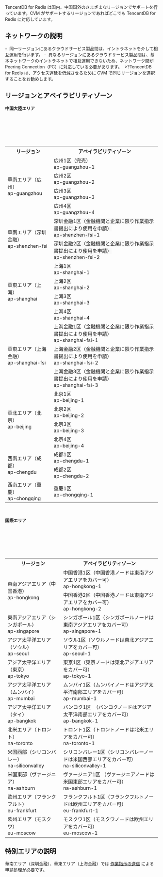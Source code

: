 ﻿TencentDB for Redis は国内、中国国外のさまざまなリージョンでサポートを行っています。CVM がサポートするリージョンであればどこでも TencentDB for Redis に対応しています。

## ネットワークの説明
-  同一リージョンにあるクラウドサービス製品間は、イントラネットを介して相互運用を行います。
-  異なるリージョンにあるクラウドサービス製品間は、基本ネットワークのイントラネットで相互運用できないため、ネットワーク間が Peering Connection（PC）に対応している必要があります。
 >?TencentDB for Redis は、アクセス遅延を低減させるために CVM で同じリージョンを選択することをお勧めします。

## リージョンとアベイラビリティゾーン
**中国大陸エリア**

<table class="table-striped">
<tbody>
    <tr>
        <th>リージョン</th>
        <th>アベイラビリティゾーン</th>
    </tr>
    <tr>
        <td rowspan="4">華南エリア（広州）<br> ap-guangzhou</td>
        <td>広州1区（完売）<br> ap-guangzhou-1</td>
    </tr>    
    <tr>
        <td>広州2区<br> ap-guangzhou-2</td>
    </tr>
    <tr>
        <td>広州3区<br> ap-guangzhou-3</td>
    </tr>
    <tr>
        <td>広州4区<br> ap-guangzhou-4</td>
    </tr>
    <tr>
        <td rowspan="2">華南エリア（深圳金融）<br>ap-shenzhen-fsi</td>
        <td>深圳金融1区<span style="background-color: rgb(249, 249, 249);">（金融機関と企業に限り作業指示書提出により使用を申請）<br>ap-shenzhen-fsi-1</span></td>
    </tr>
    <tr>
        <td>深圳金融2区<span style="background-color: rgb(249, 249, 249);">（金融機関と企業に限り作業指示書提出により使用を申請）<br>ap-shenzhen-fsi-2</span></td>
    </tr>
    <tr>
        <td rowspan="4">華東エリア（上海）<br>ap-shanghai</td>
        <td>上海1区<br>ap-shanghai-1</td>
    </tr>
    <tr>
        <td>上海2区<br>ap-shanghai-2</td>
    </tr>
    <tr>
        <td>上海3区<br>ap-shanghai-3</td>
    </tr>
        <tr>
        <td>上海4区<br>ap-shanghai-4</td>
    </tr>
    <tr>
            <td rowspan="3">華東エリア（上海金融）<br>ap-shanghai-fsi</td>
            <td>上海金融1区（金融機関と企業に限り作業指示書提出により使用を申請）<br>ap-shanghai-fsi-1</td>
    </tr>
    <tr>
            <td>上海金融2区（金融機関と企業に限り作業指示書提出により使用を申請）<br>ap-shanghai-fsi-2</td>
    </tr>
        <tr>
            <td>上海金融3区（金融機関と企業に限り作業指示書提出により使用を申請）<br>ap-shanghai-fsi-3</td>
    </tr>
    <tr>
            <td rowspan="4">華北エリア（北京）<br>ap-beijing</td>
            <td>北京1区<br>ap-beijing-1</td>
    </tr>
    <tr>
            <td>北京2区<br>ap-beijing-2</td>
    </tr>
    <tr>
            <td>北京3区<br>ap-beijing-3</td>
    </tr>
        <tr>
            <td>北京4区<br>ap-beijing-4</td>
    </tr>
    <tr>
        <td rowspan="2">西南エリア（成都）<br>ap-chengdu</td>
        <td>成都1区<br>ap-chengdu-1</td>
    </tr>
    <tr>
            <td>成都2区<br>ap-chengdu-2</td>
    </tr>    
    <tr>
            <td >西南エリア（重慶）<br>ap-chongqing</td>
            <td>重慶1区<br>ap-chongqing-1</td>
    </tr>
</tbody>
</table>    


**国際エリア**

<table class="table-striped">
    <tbody>
    <tr>
            <th>リージョン</th>
            <th>アベイラビリティゾーン</th>
        </tr>
        <tr>
            <td rowspan="2">東南アジアエリア（中国香港）<br>ap-hongkong</td>
            <td>中国香港1区（中国香港ノードは東南アジアエリアをカバー可）<br>ap-hongkong-1</td>
        </tr>
<tr>
            <td>中国香港2区（中国香港ノードは東南アジアエリアをカバー可）<br>ap-hongkong-2</td>
           </tr>
        <tr>
            <td>東南アジアエリア（シンガポール）<br>ap-singapore</td>
            <td>シンガポール1区（シンガポールノードは東南アジアエリアをカバー可）<br>ap-singapore-1</td>
        </tr>
        <tr>
            <td >アジア太平洋エリア（ソウル）<br>ap-seoul</td>
            <td>ソウル1区（ソウルノードは東北アジアエリアをカバー可）<br>ap-seoul-1</td>
        </tr>
        <tr>
            <td >アジア太平洋エリア（東京）<br>ap-tokyo</td>
            <td>東京1区（東京ノードは東北アジアエリアをカバー可）<br>ap-tokyo-1</td>
        </tr>
       <tr>
            <td >アジア太平洋エリア（ムンバイ）<br>ap-mumbai</td>
            <td>ムンバイ1区（ムンバイノードはアジア太平洋南部エリアをカバー可）<br>ap-mumbai-1</td>
        </tr>
        <tr>
              <td >アジア太平洋エリア（タイ）<br>ap-bangkok </td>
                 <td >バンコク1区  （バンコクノードはアジア太平洋南部エリアをカバー可）<br>ap-bangkok-1</td>
        <tr>
            <td>北米エリア（トロント）<br>na-toronto</td>
            <td>トロント1区（トロントノードは北米エリアをカバー可）<br>na-toronto-1</td>
        </tr>
        <tr>
            <td rowspan="1">米国西部（シリコンバレー）<br>na-siliconvalley</td>
            <td>シリコンバレー1区（シリコンバレーノードは米国西部エリアをカバー可）<br>na-siliconvalley-1</td>
        </tr>
        <tr>
        <tr>
            <td>米国東部（ヴァージニア）<br>na-ashburn</td>
            <td>ヴァージニア1区 （ヴァージニアノードは米国東部エリアをカバー可）<br>na-ashburn-1</td>
        </tr>
            <td>欧州エリア（フランクフルト）<br>eu-frankfurt</td>
            <td>フランクフルト1区（フランクフルトノードは欧州エリアをカバー可）<br>eu-frankfurt-1</td>
        </tr>
        <td >欧州エリア（モスクワ）<br>eu-moscow</td>
        <td>モスクワ1区（モスクワノードは欧州エリアをカバー可）<br>eu-moscow-1</td>
        </tr>
    </tbody>
</table>

## 特別エリアの説明
華南エリア（深圳金融）、華東エリア（上海金融）では [作業指示の送信](https://console.cloud.tencent.com/workorder/category/create?level1_id=10&level2_id=103&level1_name=%E6%95%B0%E6%8D%AE%E5%BA%93&level2_name=%E4%BA%91%E5%AD%98%E5%82%A8Redis%20CRS) による申請処理が必要です。
